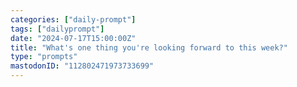 ```yaml
---
categories: ["daily-prompt"]
tags: ["dailyprompt"]
date: "2024-07-17T15:00:00Z"
title: "What's one thing you're looking forward to this week?"
type: "prompts"
mastodonID: "112802471973733699"
---
```

